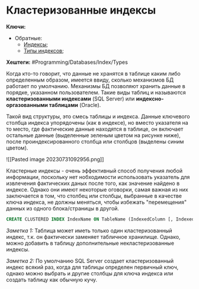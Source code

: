 
# Кластеризованные индексы

**Ключи:**
- Обратные:
	- [Индексы](db-index);
	- [Типы индексов](db-index-types);

**Хештеги:** #Programming/Databases/Index/Types

Когда кто-то говорит, что данные не хранятся в таблице каким либо определенным образом, имеется ввиду, сколько механизмов БД работает по умолчанию. Механизмы БД позволяют хранить данные в порядке, указанном пользователем. Такие виды таблиц и называются **кластеризованными индексами** (SQL Server) или **индексно-оргазованными таблицами** (Oracle).

Такой вид структуры, это смесь таблицы и индекса. Данные ключевого столбца индекса упорядочены (как в индексе), но вместо указателя на то место, где фактические данные находятся в таблице, он включает остальные данные (выделенные зеленым цветом на рисунке ниже), после проиндексированного столбца или столбцов (выделены синим цветом). 

![[Pasted image 20230731092956.png]]

Кластерные индексы - очень эффективный способ получения любой информации, поскольку нет нобходимости использовать указатель для извлечения фактических даных после того, как значение найдено в индексе. Однако они имеют некоторые оговорки, самая важная из них заключается в том, что столбец или столбцы, выбранные в качестве ключа индекса, не должны меняться, чтобы избежать "перемещения" данных из одного блока/страницы в другой.

```sql
CREATE CLUSTERED INDEX IndexName ON TableName (IndexedColumn [, IndexedColumnN]);
```

*Заметка 1:* Таблица может иметь только один кластеризованный индекс, т.к. он фактически заменяет табличное хранилище. Однако, можно добавить в таблицу дополнительные некластеризованные индексы.

*Заметка 2:* По умолчанию SQL Server создает кластеризованный индекс всякий раз, когда для таблицы определен первичный ключ, однако можно выбрать и другие столбцы для ключа индекса или создать таблицу как обычную кучу.
